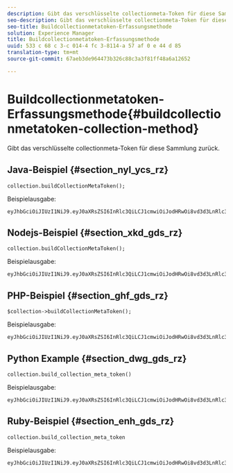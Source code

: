 ```yaml
---
description: Gibt das verschlüsselte collectionmeta-Token für diese Sammlung zurück.
seo-description: Gibt das verschlüsselte collectionmeta-Token für diese Sammlung zurück.
seo-title: Buildcollectionmetatoken-Erfassungsmethode
solution: Experience Manager
title: Buildcollectionmetatoken-Erfassungsmethode
uuid: 533 c 68 c 3-c 014-4 fc 3-8114-a 57 af 0 e 44 d 85
translation-type: tm+mt
source-git-commit: 67aeb3de964473b326c88c3a3f81ff48a6a12652

---
```



# Buildcollectionmetatoken-Erfassungsmethode{#buildcollectionmetatoken-collection-method}

Gibt das verschlüsselte collectionmeta-Token für diese Sammlung zurück.

## Java-Beispiel {#section_nyl_ycs_rz}

```
collection.buildCollectionMetaToken(); 
```

Beispielausgabe:

```
eyJhbGciOiJIUzI1NiJ9.eyJ0aXRsZSI6InRlc3QiLCJ1cmwiOiJodHRwOi8vd3d3LnRlc3QuY29tIiwidGFncyI6InRlc3RUYWdzIiwiYXJ0aWNsZUlkIjoidGVzdElkIiwidHlwZSI6InJldmlld3MifQ.QB5SnOTVrVXo5RhzJeExEHpCZdxSoxnF7D4QIVQCWsA 
```

## Nodejs-Beispiel {#section_xkd_gds_rz}

```
collection.buildCollectionMetaToken();
```

Beispielausgabe:

```
eyJhbGciOiJIUzI1NiJ9.eyJ0aXRsZSI6InRlc3QiLCJ1cmwiOiJodHRwOi8vd3d3LnRlc3QuY29tIiwidGFncyI6InRlc3RUYWdzIiwiYXJ0aWNsZUlkIjoidGVzdElkIiwidHlwZSI6InJldmlld3MifQ.QB5SnOTVrVXo5RhzJeExEHpCZdxSoxnF7D4QIVQCWsA 
```

## PHP-Beispiel {#section_ghf_gds_rz}

```
$collection->buildCollectionMetaToken(); 
```

Beispielausgabe:

```
eyJhbGciOiJIUzI1NiJ9.eyJ0aXRsZSI6InRlc3QiLCJ1cmwiOiJodHRwOi8vd3d3LnRlc3QuY29tIiwidGFncyI6InRlc3RUYWdzIiwiYXJ0aWNsZUlkIjoidGVzdElkIiwidHlwZSI6InJldmlld3MifQ.QB5SnOTVrVXo5RhzJeExEHpCZdxSoxnF7D4QIVQCWsA
```

## Python Example {#section_dwg_gds_rz}

```
collection.build_collection_meta_token() 
```

Beispielausgabe:

```
eyJhbGciOiJIUzI1NiJ9.eyJ0aXRsZSI6InRlc3QiLCJ1cmwiOiJodHRwOi8vd3d3LnRlc3QuY29tIiwidGFncyI6InRlc3RUYWdzIiwiYXJ0aWNsZUlkIjoidGVzdElkIiwidHlwZSI6InJldmlld3MifQ.QB5SnOTVrVXo5RhzJeExEHpCZdxSoxnF7D4QIVQCWsA
```

## Ruby-Beispiel {#section_enh_gds_rz}

```
collection.build_collection_meta_token 
```

Beispielausgabe:

```
eyJhbGciOiJIUzI1NiJ9.eyJ0aXRsZSI6InRlc3QiLCJ1cmwiOiJodHRwOi8vd3d3LnRlc3QuY29tIiwidGFncyI6InRlc3RUYWdzIiwiYXJ0aWNsZUlkIjoidGVzdElkIiwidHlwZSI6InJldmlld3MifQ.QB5SnOTVrVXo5RhzJeExEHpCZdxSoxnF7D4QIVQCWsA
```

